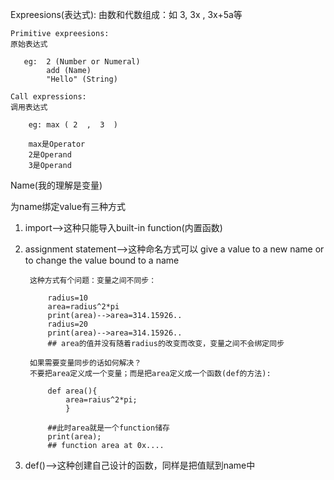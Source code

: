Expreesions(表达式):
    由数和代数组成：如 3, 3x , 3x+5a等

    Primitive expreesions:
    原始表达式
    
       eg:  2 (Number or Numeral)
            add (Name)
            "Hello" (String)

    Call expressions:
    调用表达式
        
        eg: max ( 2  ,  3  )

        max是Operator
        2是Operand
        3是Operand



Name(我的理解是变量)

为name绑定value有三种方式

1. import-->这种只能导入built-in function(内置函数)
   
2. assignment statement-->这种命名方式可以 give a value to a new name or to change the value bound to a name

        这种方式有个问题：变量之间不同步：

            radius=10
            area=radius^2*pi
            print(area)-->area=314.15926..
            radius=20
            print(area)-->area=314.15926..
            ## area的值并没有随着radius的改变而改变，变量之间不会绑定同步

        如果需要变量同步的话如何解决？
        不要把area定义成一个变量；而是把area定义成一个函数(def的方法): 

            def area(){
                area=raius^2*pi;    
                }

            ##此时area就是一个function储存
            print(area);
            ## function area at 0x....




3. def()-->这种创建自己设计的函数，同样是把值赋到name中